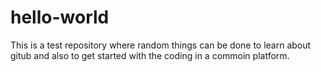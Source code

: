 # hello-world
This is a test repository where random things can be done to learn about gitub and also to get started with the coding in a commoin platform.

